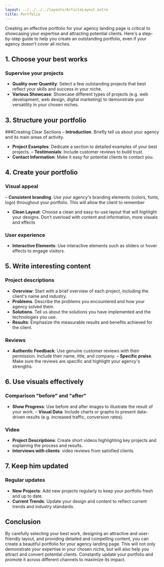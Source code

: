 ```yaml
---
layout: ../../../../layouts/ArticleLayout.astro
title: Portfolio
---
```


Creating an effective portfolio for your agency landing page is critical to showcasing your expertise and attracting potential clients. Here's a step-by-step guide to help you create an outstanding portfolio, even if your agency doesn't cover all niches.

## 1. Choose your best works

### Supervise your projects
- **Quality over Quantity**: Select a few outstanding projects that best reflect your skills and success in your niche.
- **Various Showcase**: Showcase different types of projects (e.g. web development, web design, digital marketing) to demonstrate your versatility in your chosen niches.

## 3. Structure your portfolio

###Creating Clear Sections
– **Introduction**. Briefly tell us about your agency and its main areas of activity.
- **Project Examples**: Dedicate a section to detailed examples of your best projects.
– **Testimonials**: Include customer reviews to build trust.
- **Contact Information**: Make it easy for potential clients to contact you.

## 4. Create your portfolio

### Visual appeal
– **Consistent branding**. Use your agency's branding elements (colors, fonts, logo) throughout your portfolio. This will allow the client to remember
- **Clean Layout**: Choose a clean and easy-to-use layout that will highlight your designs. Don’t overload with content and information, more visuals and effects

### User experience
- **Interactive Elements**: Use interactive elements such as sliders or hover effects to engage visitors.

## 5. Write interesting content

### Project descriptions
- **Overview**: Start with a brief overview of each project, including the client's name and industry.
- **Problems**. Describe the problems you encountered and how your agency solved them.
- **Solutions**. Tell us about the solutions you have implemented and the technologies you use.
- **Results**: Emphasize the measurable results and benefits achieved for the client.

### Reviews
- **Authentic Feedback**: Use genuine customer reviews with their permission. Include their name, title, and company.
– **Specific praise**. Make sure the reviews are specific and highlight your agency's strengths.

## 6. Use visuals effectively

### Comparison "before" and "after"
- **Show Progress**: Use before and after images to illustrate the result of your work.
– **Visual Data**: Include charts or graphs to present data-driven results (e.g. increased traffic, conversion rates).

### Video
- **Project Descriptions**: Create short videos highlighting key projects and explaining the process and results.
- **Interviews with clients**: video reviews from satisfied clients.

## 7. Keep him updated

### Regular updates
- **New Projects**: Add new projects regularly to keep your portfolio fresh and up to date.
- **Current Trends**: Update your design and content to reflect current trends and industry standards.

## Conclusion

By carefully selecting your best work, designing an attractive and user-friendly layout, and providing detailed and compelling content, you can create a beautiful portfolio for your agency landing page. This will not only demonstrate your expertise in your chosen niche, but will also help you attract and convert potential clients. Constantly update your portfolio and promote it across different channels to maximize its impact.